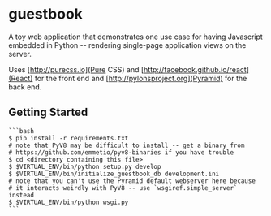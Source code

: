 # guestbook

A toy web application that demonstrates one use case for having Javascript embedded in Python -- rendering single-page application views on the server.

Uses [http://purecss.io](Pure CSS) and [http://facebook.github.io/react](React) for the front end and [http://pylonsproject.org](Pyramid) for the back end.

## Getting Started

    ```bash
    $ pip install -r requirements.txt
    # note that PyV8 may be difficult to install -- get a binary from
    # https://github.com/emmetio/pyv8-binaries if you have trouble
    $ cd <directory containing this file>
    $ $VIRTUAL_ENV/bin/python setup.py develop
	$ $VIRTUAL_ENV/bin/initialize_guestbook_db development.ini
    # note that you can't use the Pyramid default webserver here because
    # it interacts weirdly with PyV8 -- use `wsgiref.simple_server` instead
	$ $VIRTUAL_ENV/bin/python wsgi.py
    ```
